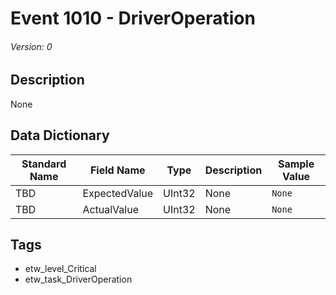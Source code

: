 # Event 1010 - DriverOperation
###### Version: 0

## Description
None

## Data Dictionary
|Standard Name|Field Name|Type|Description|Sample Value|
|---|---|---|---|---|
|TBD|ExpectedValue|UInt32|None|`None`|
|TBD|ActualValue|UInt32|None|`None`|

## Tags
* etw_level_Critical
* etw_task_DriverOperation